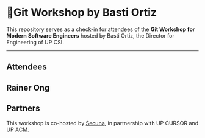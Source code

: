 # 🚀Git Workshop by Basti Ortiz

This repository serves as a check-in for attendees of the **Git Workshop for Modern Software Engineers** hosted by Basti Ortiz, the Director for Engineering of UP CSI.

---
## Attendees
Rainer Ong
---
## Partners
This workshop is co-hosted by [Secuna](https://secuna.io), in partnership with UP CURSOR and UP ACM.
